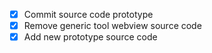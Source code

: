 - [x] Commit source code prototype
- [x] Remove generic tool webview source code
- [x] Add new prototype source code
